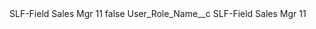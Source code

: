 <?xml version="1.0" encoding="UTF-8"?>
<CustomMetadata xmlns="http://soap.sforce.com/2006/04/metadata" xmlns:xsi="http://www.w3.org/2001/XMLSchema-instance" xmlns:xsd="http://www.w3.org/2001/XMLSchema">
    <label>SLF-Field Sales Mgr 11</label>
    <protected>false</protected>
    <values>
        <field>User_Role_Name__c</field>
        <value xsi:type="xsd:string">SLF-Field Sales Mgr 11</value>
    </values>
</CustomMetadata>
